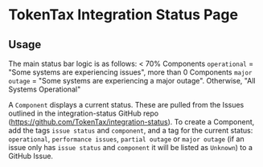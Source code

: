 # TokenTax Integration Status Page

## Usage

The main status bar logic is as follows: < 70% Components `operational` = "Some systems are experiencing issues", more than 0 Components `major outage` = "Some systems are experiencing a major outage". Otherwise, "All Systems Operational"

A `Component` displays a current status. These are pulled from the Issues outlined in the integration-status GitHub repo (https://github.com/TokenTax/integration-status). To create a Component, add the tags `issue status` and `component`, and a tag for the current status: `operational`, `performance issues`, `partial outage` or `major outage` (if an issue only has `issue status` and `component` it will be listed as `Unknown`) to a GitHub Issue.

